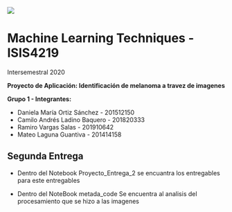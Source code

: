 <img src="https://cursos.virtual.uniandes.edu.co/isis4219/wp-content/uploads/sites/162/2014/11/cropped-misisheader.png" ><br>
# Machine Learning Techniques - ISIS4219

Intersemestral 2020

**Proyecto de Aplicación: Identificación de melanoma a travez de imagenes**

**Grupo 1 - Integrantes:**

- Daniela María Ortiz Sánchez - 201512150
- Camilo Andrés Ladino Baquero - 201820333
- Ramiro Vargas Salas - 201910642
- Mateo Laguna Guantiva - 201414158

## **Segunda Entrega**


*   Dentro del Notebook Proyecto_Entrega_2 se encuantra los entregables para este entregables

*   Dentro del NoteBook metada_code Se encuentra al analisis del procesamiento que se hizo a las imagenes